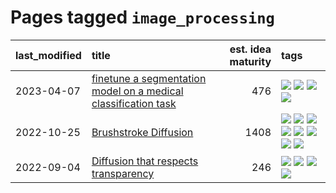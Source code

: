 # Pages tagged `image_processing`

|last_modified|title|est. idea maturity|tags
|:---|:---|---:|:---|
|2023-04-07|[finetune a segmentation model on a medical classification task](../finetune_a_segmentation_model_on_a_medical_classification_task.md)|476|[![](https://img.shields.io/badge/tag-experimental-82d6e)](../tags/experimental.md) [![](https://img.shields.io/badge/tag-image_processing-4d5a4)](../tags/image_processing.md) [![](https://img.shields.io/badge/tag-medical_image_analysis-5e378d)](../tags/medical_image_analysis.md) [![](https://img.shields.io/badge/tag-tooling-35d420)](../tags/tooling.md)|
|2022-10-25|[Brushstroke Diffusion](../brushstroke-diffusion.md)|1408|[![](https://img.shields.io/badge/tag-artisticstyletransfer-606780)](../tags/artisticstyletransfer.md) [![](https://img.shields.io/badge/tag-creativity-9a9fc4)](../tags/creativity.md) [![](https://img.shields.io/badge/tag-deepgenerativemodeling-82f6b0)](../tags/deepgenerativemodeling.md) [![](https://img.shields.io/badge/tag-experimental-82d6e)](../tags/experimental.md) [![](https://img.shields.io/badge/tag-image_processing-4d5a4)](../tags/image_processing.md) [![](https://img.shields.io/badge/tag-modeltraining-7a169c)](../tags/modeltraining.md) [![](https://img.shields.io/badge/tag-painting-254eb)](../tags/painting.md) [![](https://img.shields.io/badge/tag-wip-a68128)](../tags/wip.md)|
|2022-09-04|[Diffusion that respects transparency](../diffusion-that-respects-transparency.md)|246|[![](https://img.shields.io/badge/tag-completed-32d44f)](../tags/completed.md) [![](https://img.shields.io/badge/tag-diffusion-1dc0d1)](../tags/diffusion.md) [![](https://img.shields.io/badge/tag-image_processing-4d5a4)](../tags/image_processing.md) [![](https://img.shields.io/badge/tag-transparency-e168be)](../tags/transparency.md)|